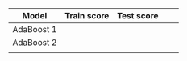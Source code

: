 | Model      | Train score | Test score |   |   |
|------------|-------------|------------|---|---|
| AdaBoost 1 |             |            |   |   |
| AdaBoost 2 |             |            |   |   |
|            |             |            |   |   |
